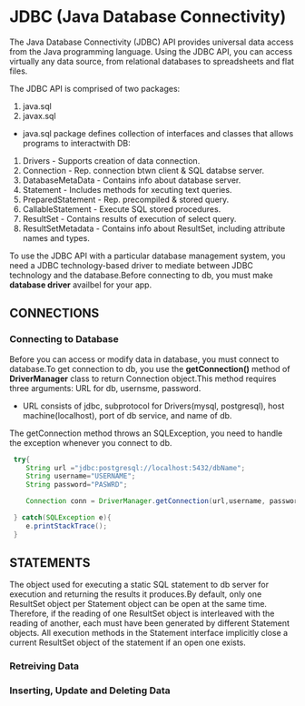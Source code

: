 # JDBC (Java Database Connectivity) 

The Java Database Connectivity (JDBC) API provides universal data access from the Java programming language. Using the JDBC API, you can access virtually any data source, from relational databases to spreadsheets and flat files.

The JDBC API is comprised of two packages:
1. java.sql
2. javax.sql

- java.sql package defines collection of interfaces and classes that allows programs to interactwith DB:
1. Drivers - Supports creation of data connection.
2. Connection - Rep. connection btwn client & SQL databse server.
3. DatabaseMetaData - Contains info about database server.
4. Statement - Includes methods for xecuting text queries.
5. PreparedStatement - Rep. precompiled & stored query.
6. CallableStatement - Execute SQL stored procedures.
7. ResultSet - Contains results of execution of select query.
8. ResultSetMetadata  - Contains info about ResultSet, including attribute names and types.

To use the JDBC API with a particular database management system, you need a JDBC technology-based driver to mediate between JDBC technology and the database.Before connecting to db, you must make **database driver** availbel for your app.

## CONNECTIONS

### Connecting to Database

Before you can access or modify data in database, you must connect to database.To get connection to db, you use the **getConnection()** method of **DriverManager** class to return Connection object.This method requires three arguments: URL for db, usernsme, password.
- URL consists of jdbc, subprotocol for Drivers(mysql, postgresql), host machine(localhost), port of db service, and name of db.

The getConnection method throws an SQLException, you need to handle the exception whenever you connect to db.

```java
 try{
    String url ="jdbc:postgresql://localhost:5432/dbName";
    String username="USERNAME";
    String password="PASWRD";

    Connection conn = DriverManager.getConnection(url,username, password);

 } catch(SQLException e){
    e.printStackTrace();
 }
```

## STATEMENTS

The object used for executing a static SQL statement to db server for execution and returning the results it produces.By default, only one ResultSet object per Statement object can be open at the same time. Therefore, if the reading of one ResultSet object is interleaved with the reading of another, each must have been generated by different Statement objects. All execution methods in the Statement interface implicitly close a current ResultSet object of the statement if an open one exists. 

### Retreiving Data

### Inserting, Update and Deleting Data




